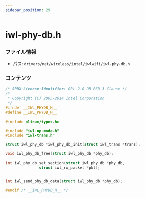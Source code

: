 ```yaml
---
sidebar_position: 29
---
```

# iwl-phy-db.h

### ファイル情報

- パス: `drivers/net/wireless/intel/iwlwifi/iwl-phy-db.h`

### コンテンツ

```h
/* SPDX-License-Identifier: GPL-2.0 OR BSD-3-Clause */
/*
 * Copyright (C) 2005-2014 Intel Corporation
 */
#ifndef __IWL_PHYDB_H__
#define __IWL_PHYDB_H__

#include <linux/types.h>

#include "iwl-op-mode.h"
#include "iwl-trans.h"

struct iwl_phy_db *iwl_phy_db_init(struct iwl_trans *trans);

void iwl_phy_db_free(struct iwl_phy_db *phy_db);

int iwl_phy_db_set_section(struct iwl_phy_db *phy_db,
			   struct iwl_rx_packet *pkt);


int iwl_send_phy_db_data(struct iwl_phy_db *phy_db);

#endif /* __IWL_PHYDB_H__ */

```
